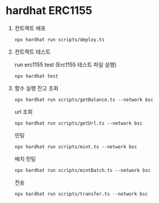 # hardhat ERC1155
1. 컨트렉트 배포
    ```
    npx hardhat run scripts/deploy.ts
    ```

2. 컨트렉트 테스트

    run erc1155 test (Erc1155 테스트 파일 실행)
    ```
    npx hardhat test
    ```

3. 함수 실행
    잔고 조회
    ```
    npx hardhat run scripts/getBalance.ts --network bsc
    ```
    url 조회
    ```
    npx hardhat run scripts/getUrl.ts --network bsc
    ```
    민팅
    ```
    npx hardhat run scripts/mint.ts --network bsc
    ```
    배치 민팅
    ```
    npx hardhat run scripts/mintBatch.ts --network bsc
    ```
    전송
    ```
    npx hardhat run scripts/transfer.ts --network bsc
    ```